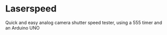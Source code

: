 # Laserspeed
Quick and easy analog camera shutter speed tester, using a 555 timer and an Arduino UNO

